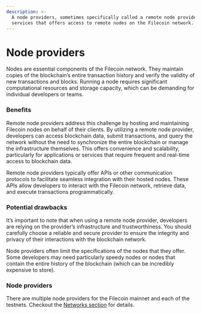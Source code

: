 ```yaml
---
description: >-
  A node providers, sometimes specifically called a remote node providers, are
  services that offers access to remote nodes on the Filecoin network.
---
```


# Node providers

Nodes are essential components of the Filecoin network. They maintain copies of the blockchain’s entire transaction history and verify the validity of new transactions and blocks. Running a node requires significant computational resources and storage capacity, which can be demanding for individual developers or teams.

### Benefits

Remote node providers address this challenge by hosting and maintaining Filecoin nodes on behalf of their clients. By utilizing a remote node provider, developers can access blockchain data, submit transactions, and query the network without the need to synchronize the entire blockchain or manage the infrastructure themselves. This offers convenience and scalability, particularly for applications or services that require frequent and real-time access to blockchain data.

Remote node providers typically offer APIs or other communication protocols to facilitate seamless integration with their hosted nodes. These APIs allow developers to interact with the Filecoin network, retrieve data, and execute transactions programmatically.

### Potential drawbacks

It’s important to note that when using a remote node provider, developers are relying on the provider’s infrastructure and trustworthiness. You should carefully choose a reliable and secure provider to ensure the integrity and privacy of their interactions with the blockchain network.

Node providers often limit the specifications of the nodes that they offer. Some developers may need particularly speedy nodes or nodes that contain the entire history of the blockchain (which can be incredibly expensive to store).

### Node providers

There are multiple node providers for the Filecoin mainnet and each of the testnets. Checkout the [Networks section](https://docs.filecoin.io/nodes/full-nodes/node-providers/) for details.
